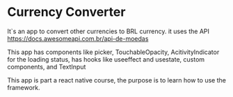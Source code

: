 # Currency Converter

It`s an app to convert other currencies to BRL currency. it uses the API
https://docs.awesomeapi.com.br/api-de-moedas

This app has components like picker, TouchableOpacity, AcitivityIndicator for the loading status,
has hooks like useeffect and usestate, custom components, and TextInput


This app is part a react native course, the purpose is to learn how to use the framework.
